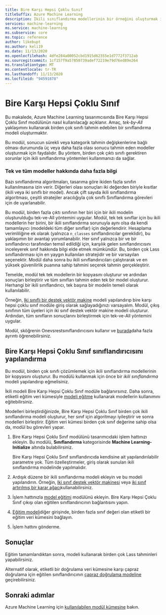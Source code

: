 ```yaml
---
title: Bire Karşı Hepsi Çoklu Sınıf
titleSuffix: Azure Machine Learning
description: İkili sınıflandırma modellerinin bir örneğini oluşturmak için Azure Machine Learning tasarımcısında Bire Karşı Hepsi Çoklu Sınıf modülünü nasıl kullanacağınızı öğrenin.
services: machine-learning
ms.service: machine-learning
ms.subservice: core
ms.topic: reference
author: likebupt
ms.author: keli19
ms.date: 11/13/2020
ms.openlocfilehash: 4dfe284a00052cbd1915d62355e1d7772f3712ab
ms.sourcegitcommit: 1cf157f9a57850739adef72219e79d76ed89e264
ms.translationtype: MT
ms.contentlocale: tr-TR
ms.lasthandoff: 11/13/2020
ms.locfileid: "94591878"
---
```

# <a name="one-vs-all-multiclass"></a>Bire Karşı Hepsi Çoklu Sınıf

Bu makalede, Azure Machine Learning tasarımcısında Bire Karşı Hepsi Çoklu Sınıf modülünün nasıl kullanılacağı açıklanır. Amaç, *tek-by-All* yaklaşımını kullanarak birden çok sınıfı tahmin edebilen bir sınıflandırma modeli oluşturmaktır.

Bu modül, sonucun sürekli veya kategorik tahmin değişkenlerine bağlı olması durumunda üç veya daha fazla olası sonucu tahmin eden modeller oluşturmak için faydalıdır. Bu yöntem, birden çok çıktı sınıfı gerektiren sorunlar için ikili sınıflandırma yöntemleri kullanmanızı da sağlar.

### <a name="more-about-one-versus-all-models"></a>Tek ve tüm modeller hakkında daha fazla bilgi

Bazı sınıflandırma algoritmaları, tasarıma göre ikiden fazla sınıfın kullanılmasına izin verir. Diğerleri olası sonuçları iki değerden biriyle kısıtlar (ikili veya iki sınıflı bir model). Ancak çift sayıda ikili sınıflandırma algoritması, çeşitli stratejiler aracılığıyla çok sınıflı Sınıflandırma görevleri için de uyarlanabilir. 

Bu modül, birden fazla çıktı sınıfının her biri için bir ikili modelin oluşturulduğu tek-ve-All yöntemini uygular. Modül, tek tek sınıflar için bu ikili modellerin her birini, bir ikili sınıflandırma sorunuyla aynı olsa da kendi tamamlayıcı (modeldeki tüm diğer sınıflar) için değerlendirir. Hesaplama verimliliğine ek olarak (yalnızca `n_classes` sınıflandırıcılar gereklidir), bu yaklaşımın bir avantajı yorumlanabilir. Her sınıf yalnızca bir ve bir sınıflandırıcı tarafından temsil edildiği için, karşılık gelen sınıflandırıcısını inceleyerek sınıf hakkında bilgi elde etmek mümkündür. Bu, birden çok Lass sınıflandırması için en yaygın kullanılan stratejidir ve bir varsayılan seçenektir. Modül daha sonra bu ikili sınıflandırıcıları çalıştırarak ve en yüksek güvenilirlik puanına sahip tahmini seçerek tahmin gerçekleştirir. 

Temelde, modül tek tek modellerin bir kopyasını oluşturur ve ardından sonuçları birleştirir ve tüm sınıfları tahmin eden tek bir model oluşturur. Herhangi bir ikili sınıflandırıcı, tek başına bir modelin temeli olarak kullanılabilir.  

Örneğin, [Iki sınıflı bir destek vektör makine](two-class-support-vector-machine.md) modeli yapılandırıp bire karşı hepsi çoklu sınıf modüle giriş olarak sağlayadığınızı varsayalım. Modül, çıkış sınıfının tüm üyeleri için iki sınıf destek vektör makine modeli oluşturur. Ardından, tüm sınıfların sonuçlarını birleştirmek için tek-ve-All yöntemini uygular.  

Modül, sköğrenin Onevsrestsınıflandırıcısını kullanır ve [burada](https://scikit-learn.org/stable/modules/generated/sklearn.multiclass.OneVsRestClassifier.html)daha fazla ayrıntı öğrenebilirsiniz.

## <a name="how-to-configure-the-one-vs-all-multiclass-classifier"></a>Bire Karşı Hepsi Çoklu Sınıf sınıflandırıcısını yapılandırma  

Bu modül, birden çok sınıfı çözümlemek için ikili sınıflandırma modellerinin bir kopyasını oluşturur. Bu modülü kullanmak için önce bir *ikili sınıflandırma* modeli yapılandırıp eğmelisiniz. 

İkili modeli Bire Karşı Hepsi Çoklu Sınıf modüle bağlanırsınız. Daha sonra, etiketli eğitim veri kümesiyle [modeli eğitme](train-model.md) kullanarak modellerin kullanımını eğitebilirsiniz.

Modelleri birleştirdiğinizde, Bire Karşı Hepsi Çoklu Sınıf birden çok ikili sınıflandırma modeli oluşturur, her sınıf için algoritmayı iyileştirir ve sonra modelleri birleştirir. Eğitim veri kümesi birden çok sınıf değerine sahip olsa da, modül bu görevleri yapar.

1. Bire Karşı Hepsi Çoklu Sınıf modülünü tasarımcıdaki işlem hattınızı ekleyin. Bu modülü, **Sınıflandırma** kategorisinde **Machine Learning-Initialize** altında bulabilirsiniz.

   Bire Karşı Hepsi Çoklu Sınıf sınıflandırıcıda kendisine ait yapılandırılabilir parametre yok. Tüm özelleştirmeler, giriş olarak sunulan ikili sınıflandırma modelinde yapılmalıdır.

2. Ardışık düzene bir ikili sınıflandırma modeli ekleyin ve bu modeli yapılandırın. Örneğin, [Iki sınıf destek vektör makinesi](two-class-support-vector-machine.md) veya [iki sınıf artırılmış bir karar ağacı](two-class-boosted-decision-tree.md)kullanabilirsiniz.

3. İşlem hattınızla [model eğitimi](train-model.md) modülünü ekleyin. Bire Karşı Hepsi Çoklu Sınıf çıkışı olan eğitilen sınıflandırıcının bağlantısını yapın.

4. [Eğitim modeli](train-model.md)diğer girişinde, birden fazla sınıf değeri olan etiketli bir eğitim veri kümesini bağlayın.

5. İşlem hattını gönderme.

## <a name="results"></a>Sonuçlar

Eğitim tamamlandıktan sonra, modeli kullanarak birden çok Lass tahminleri yapabilirsiniz.

Alternatif olarak, etiketli bir doğrulama veri kümesine karşı çapraz doğrulama için eğitilen sınıflandırıcının [çapraz doğrulama modeline](cross-validate-model.md) geçirebilirsiniz.


## <a name="next-steps"></a>Sonraki adımlar

Azure Machine Learning için [kullanılabilen modül kümesine](module-reference.md) bakın. 
